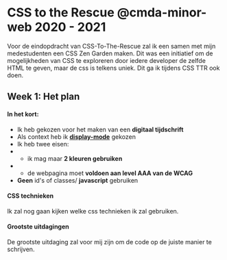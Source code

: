 # CSS to the Rescue @cmda-minor-web 2020 - 2021

Voor de eindopdracht van CSS-To-The-Rescue zal ik een samen met mijn medestudenten een CSS Zen Garden maken. Dit was een initiatief om de mogelijkheden van CSS te exploreren door iedere developer de zelfde HTML te geven, maar de css is telkens uniek. Dit ga ik tijdens CSS TTR ook doen.

## Week 1: Het plan

#### In het kort:
- Ik heb gekozen voor het maken van een **digitaal tijdschrift**
- Als context heb ik **[display-mode](https://developer.mozilla.org/en-US/docs/Web/CSS/@media/display-mode)** gekozen
- Ik heb twee eisen:
- - ik mag maar **2 kleuren gebruiken**
- - de webpagina moet **voldoen aan level AAA van de WCAG**
- **Geen** id's of classes/ **javascript** gebruiken

#### CSS technieken

Ik zal nog gaan kijken welke css technieken ik zal gebruiken.

#### Grootste uitdagingen

De grootste uitdaging zal voor mij zijn om de code op de juiste manier te schrijven.
